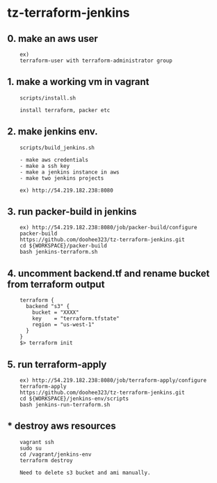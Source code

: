 # tz-terraform-jenkins

## 0. make an aws user
```
	ex) 
	terraform-user with terraform-administrator group
```

## 1. make a working vm in vagrant
```
	scripts/install.sh
	
	install terraform, packer etc

```

## 2. make jenkins env.
```
	scripts/build_jenkins.sh

	- make aws credentials
	- make a ssh key
	- make a jenkins instance in aws
	- make two jenkins projects

	ex) http://54.219.182.238:8080

```

## 3. run packer-build in jenkins
```
	ex) http://54.219.182.238:8080/job/packer-build/configure
	packer-build
	https://github.com/doohee323/tz-terraform-jenkins.git
	cd ${WORKSPACE}/packer-build
	bash jenkins-terraform.sh
```

## 4. uncomment backend.tf and rename bucket from terraform output
```
	terraform {
	  backend "s3" {
	    bucket = "XXXX"
	    key    = "terraform.tfstate"
	    region = "us-west-1"
	  }
	}
	$> terraform init
```

## 5. run terraform-apply
```
	ex) http://54.219.182.238:8080/job/terraform-apply/configure
	terraform-apply
	https://github.com/doohee323/tz-terraform-jenkins.git
	cd ${WORKSPACE}/jenkins-env/scripts
	bash jenkins-run-terraform.sh
```


## * destroy aws resources
```
	vagrant ssh
	sudo su
	cd /vagrant/jenkins-env
	terraform destroy
	
	Need to delete s3 bucket and ami manually.

```
